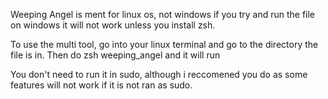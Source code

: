 Weeping Angel is ment for linux os, not windows if you try and run the file on windows it will not work unless you install zsh.

To use the multi tool, go into your linux terminal and go to the directory the file is in.
  Then do zsh weeping_angel and it will run

You don't need to run it in sudo, although i reccomened you do as some features will not work if it is not ran as sudo.
